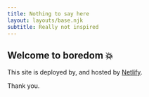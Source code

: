 ```yaml
---
title: Nothing to say here
layout: layouts/base.njk
subtitle: Really not inspired
---
```


## Welcome to boredom 💥

This site is deployed by, and hosted by [Netlify](https://www.netlify.com).

Thank you.
